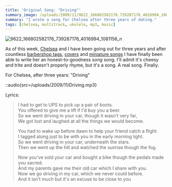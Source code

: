 ```yaml
---
title: 'Original Song: "Driving"'
summary_image: /uploads/2009/11/9622_166802582176_739287176_4016994_1081156_n-500x375.jpg
summary: "I wrote a song for Chelsea after three years of dating."
tags: [chelsea, multitrack, ukulele, mp3, music]
---
```


![9622_166802582176_739287176_4016994_1081156_n](/uploads/2009/11/9622_166802582176_739287176_4016994_1081156_n-500x375.jpg "9622_166802582176_739287176_4016994_1081156_n")

As of this week, [Chelsea](http://www.chelseahollow.com) and I have been going out for three years and after countless [barbershop tags](/blog/barbershop-multi-track-happy-anniversary-chelsea/), [covers](/blog/multitrack-thats-why-i-love-you/) and [miniature songs](/blog/original-song-our-love-will-last-as-long/) I have finally been able to write her an honest-to-goodness _song_ song. I'll admit it's cheesy and trite and doesn't properly rhyme, but it's a song. A real song. Finally.

For Chelsea, after three years: "Driving"

::audio{src=/uploads/2009/11/Driving.mp3}

Lyrics:

> I had to get to UPS to pick up a pair of boots.  
> You offered to give me a lift if I'd buy you a beer.  
> So we went driving in your car, though it wasn't very far,  
> We got lost and laughed at all the things we would become.
>
> You had to wake up before dawn to help your friend catch a flight.  
> I tagged along just to be with you in the early morning light.  
> So we went driving in your car, underneath the stars.  
> Then we went up the hill and watched the sunrise though the fog.
>
> Now you've sold your car and bought a bike though the pedals made you sacred.  
> And my parents gave me their old car which I share with you.  
> Now we go driving in my car, which we never could before.  
> And it isn't much but it's an excuse to be close to you
